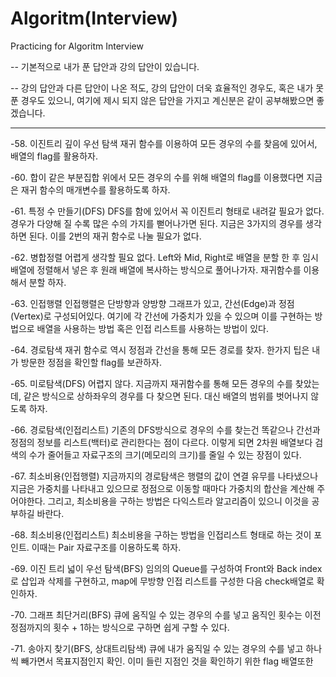 # Algoritm(Interview)
 Practicing for Algoritm Interview

-- 기본적으로 내가 푼 답안과 강의 답안이 있습니다.

-- 강의 답안과 다른 답안이 나온 적도, 강의 답안이 더욱 효율적인 경우도, 혹은 내가 못 푼 경우도 있으니, 여기에 제시 되지 않은 답안을 가지고 계신분은 같이 공부해봤으면 좋겠습니다.

-------------------------------------------------------------------------------


-58. 이진트리 깊이 우선 탐색
    재귀 함수를 이용하여 모든 경우의 수를 찾음에 있어서, 배열의 flag를 활용하자.


-60. 합이 같은 부분집합
    위에서 모든 경우의 수를 위해 배열의 flag를 이용했다면 지금은 재귀 함수의 매개변수를 활용하도록 하자.

-61. 특정 수 만들기(DFS)
    DFS를 함에 있어서 꼭 이진트리 형태로 내려갈 필요가 없다.
    경우가 다양해 질 수록 많은 수의 가지를 뻗어나가면 된다.
    지금은 3가지의 경우를 생각하면 된다.
    이를 2번의 재귀 함수로 나눌 필요가 없다.
   
-62. 병합정렬
    어렵게 생각할 필요 없다. Left와 Mid, Right로 배열을 분할 한 후 임시 배열에 정렬해서 넣은 후 원래 배열에 복사하는 방식으로 풀어나가자. 재귀함수를 이용해서 분할 하자.

-63. 인접행렬
    인접행렬은 단방향과 양방향 그래프가 있고, 간선(Edge)과 정점(Vertex)로 구성되어있다. 여기에 각 간선에 가중치가 있을 수 있으며 이를 구현하는 방법으로 배열을 사용하는 방법 혹은 인접 리스트를 
    사용하는 방법이 있다.

-64. 경로탐색
    재귀 함수로 역시 정점과 간선을 통해 모든 경로를 찾자. 한가지 팁은 내가 방문한 정점을 확인할 flag를 보관하자.
    
-65. 미로탐색(DFS)
    어렵지 않다. 지금까지 재귀함수를 통해 모든 경우의 수를 찾았는데, 같은 방식으로 상하좌우의 경우를 다 찾으면 된다. 대신 배열의 범위를 벗어나지 않도록 하자.

-66. 경로탐색(인접리스트)
    기존의 DFS방식으로 경우의 수를 찾는건 똑같으나 간선과 정점의 정보를 리스트(백터)로 관리한다는 점이 다르다. 이렇게 되면 2차원 배열보다 검색의 수가 줄어들고 자료구조의 크기(메모리의 크기)를 
    줄일 수 있는 장점이 있다.

-67. 최소비용(인접행렬)
    지금까지의 경로탐색은 행렬의 값이 연결 유무를 나타냈으나 지금은 가중치를 나타내고 있으므로 정점으로 이동할 때마다 가중치의 합산을 계산해 주어야한다.
    그리고, 최소비용을 구하는 방법은 다익스트라 알고리즘이 있으니 이것을 공부하길 바란다.

-68. 최소비용(인접리스트)
    최소비용을 구하는 방법을 인접리스트 형태로 하는 것이 포인트. 이때는 Pair 자료구조를 이용하도록 하자.
    
-69. 이진 트리 넓이 우선 탐색(BFS)
    임의의 Queue를 구성하여 Front와 Back index로 삽입과 삭제를 구현하고, map에 무방향 인접 리스트를 구성한 다음 check배열로 확인하자.
    
-70. 그래프 최단거리(BFS)
    큐에 움직일 수 있는 경우의 수를 넣고 움직인 횟수는 이전 정점까지의 횟수 + 1하는 방식으로 구하면 쉽게 구할 수 있다.
   
-71. 송아지 찾기(BFS, 상대트리탐색)
    큐에 내가 움직일 수 있는 경우의 수를 넣고 하나 씩 빼가면서 목표지점인지 확인. 이미 들린 지점인 것을 확인하기 위한 flag 배열또한 
